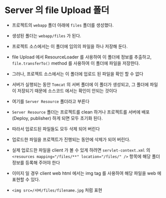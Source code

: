 # Server 의 file Upload 폴더
- 프로젝트의 `webapp` 폴더 아래에 `files` 폴더를 생성했다.
- 생성된 폴더는 `webapp/files` 가 된다.
- 프로젝트 소스에서는 이 폴더에 임의의 파일을 하나 저장해 둔다.
- file Upload 에서 ResourceLoader 를 사용하여 이 폴더에 정보를 추출하고, `file.transferTo()` method 를 사용하여 이 폴더에 파일을 저장한다.
- 그러나, 프로젝트 소스에서는 이 폴더에 업로드 된 파일을 확인 할 수 없다
- 서버가 실행되는 동안 `Tomcat` 의 서버 폴더에 이 폴더가 생성되고, 그 폴더에 파일이 저장되기 때문에 소스코드 에서는 확인이 안되는 것이다

- 여기를 `Server Resource` 폴더라고 부른다
- `Server Resource` 폴더는 프로젝트를 clean 하거나 프로젝트를 서버에 배포(Deploy, publisher) 하게 되면 모두 초기화 된다.
- 따라서 업로드된 파일들도 모두 삭제 되어 버린다
- 업로드한 파일을 프로젝트가 진행되는 동안에 삭제가 되어 버린다.
- 실제 업로드한 파일을 client 가 볼 수 있게 하려면 `servlet-context.xml` 의 `<resources mapping="/files/**" location="/files/" />` 항목에 해당 폴더정보를 등록해 주어야 한다
- 이미지 일 경우 client web html 에서는 img tag 를 사용하여 해당 파일을 web 에 표현할 수 있다.
- `<img src=/서버/files/filename.jpg` 처럼 표현

